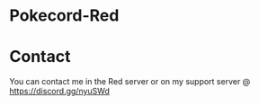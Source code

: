 # Pokecord-Red


# Contact
You can contact me in the Red server or on my support server @ https://discord.gg/nyuSWd

<br>
